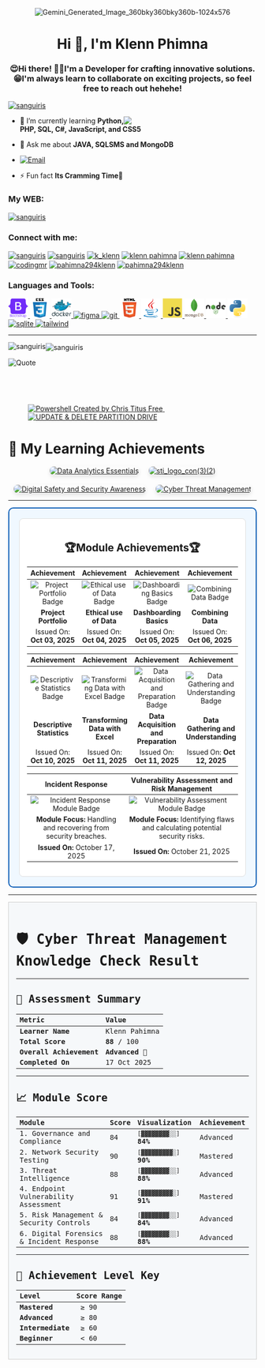 <p align="center">
  <img src="https://github.com/user-attachments/assets/0e97ca77-3094-4f19-9a13-82c1bb8d76d2" alt="Gemini_Generated_Image_360bky360bky360b-1024x576">
</p>

<h1 align="center">Hi 👋, I'm Klenn Phimna</h1>
<h3 align="center">😍Hi there! 👨‍💻I'm a Developer for crafting innovative solutions. 😁I'm always learn to collaborate on exciting projects, so feel free to reach out hehehe!</h3>

<p align="left"> <a href="https://github.com/ryo-ma/github-profile-trophy"><img src="https://github-profile-trophy.vercel.app/?username=sanguiris" alt="sanguiris" /></a></p>

<img align="right" width="270" src="https://github.com/user-attachments/assets/452443cf-8869-449b-929a-ddc526219ba0"/>

- 🌱 I’m currently learning **Python, PHP, SQL, C#, JavaScript, and CSS5**

- 💬 Ask me about **JAVA, SQLSMS and MongoDB**
  
- <a href="mailto:klenn31is18pahimna@gmail.com" target="_blank" rel="noreferrer">
    <img src="https://img.shields.io/badge/Email-Give%20Feedback-D32F2F?style=flat&logo=gmail&logoColor=white" alt="Email" />
</a>

- ⚡ Fun fact **Its Cramming Time🤣**

### My WEB:
<p align="left">
<a href="https://sanguiris.github.io/Pahimna/HOME.html" target="_blank" rel="noreferrer"><img align="center" src="https://github.com/user-attachments/assets/96d6d429-9ae6-450a-8597-900a68e8ba55" alt="sanguiris" height="40" width="40"/> </a></p>


<h3 align="left">Connect with me:</h3>
<p align="left">
<a href="https://codepen.io/sanguiris" target="blank"><img align="center" src="https://raw.githubusercontent.com/rahuldkjain/github-profile-readme-generator/master/src/images/icons/Social/codepen.svg" alt="sanguiris" height="30" width="40" /></a>
<a href="https://dev.to/sanguiris" target="blank"><img align="center" src="https://raw.githubusercontent.com/rahuldkjain/github-profile-readme-generator/master/src/images/icons/Social/devto.svg" alt="sanguiris" height="30" width="40" /></a>
<a href="https://twitter.com/KPahimna" target="blank"><img align="center" src="https://raw.githubusercontent.com/rahuldkjain/github-profile-readme-generator/master/src/images/icons/Social/twitter.svg" alt="k_klenn" height="30" width="40" /></a>
<a href="https://www.linkedin.com/in/djkam42pahimna" target="blank"><img align="center" src="https://raw.githubusercontent.com/rahuldkjain/github-profile-readme-generator/master/src/images/icons/Social/linked-in-alt.svg" alt="klenn pahimna" height="30" width="40" /></a>
<a href="https://stackoverflow.com/users/klenn pahimna" target="blank"><img align="center" src="https://raw.githubusercontent.com/rahuldkjain/github-profile-readme-generator/master/src/images/icons/Social/stack-overflow.svg" alt="klenn pahimna" height="30" width="40" /></a>
<a href="https://www.youtube.com/@CodingMR" target="blank"><img align="center" src="https://raw.githubusercontent.com/rahuldkjain/github-profile-readme-generator/master/src/images/icons/Social/youtube.svg" alt="codingmr" height="30" width="40" /></a>
<a href="https://www.hackerrank.com/djkam42Pahimna" target="blank"><img align="center" src="https://raw.githubusercontent.com/rahuldkjain/github-profile-readme-generator/master/src/images/icons/Social/hackerrank.svg" alt="pahimna294klenn" height="30" width="40" /></a>
<a href="https://www.tiktok.com/@com4_4ksec" target="blank"><img align="center" src="https://cdn4.iconfinder.com/data/icons/logos-brands-in-colors/2840/tiktok-logo-512.png" alt="pahimna294klenn" height="30" width="40" /></a>
</p>

<h3 align="left">Languages and Tools:</h3>
<p align="left"> <a href="https://getbootstrap.com" target="_blank" rel="noreferrer"> <img src="https://raw.githubusercontent.com/devicons/devicon/master/icons/bootstrap/bootstrap-plain-wordmark.svg" alt="bootstrap" width="40" height="40"/> </a> <a href="https://www.w3schools.com/css/" target="_blank" rel="noreferrer"> <img src="https://raw.githubusercontent.com/devicons/devicon/master/icons/css3/css3-original-wordmark.svg" alt="css3" width="40" height="40"/> </a> <a href="https://www.docker.com/" target="_blank" rel="noreferrer"> <img src="https://raw.githubusercontent.com/devicons/devicon/master/icons/docker/docker-original-wordmark.svg" alt="docker" width="40" height="40"/> </a> <a href="https://www.figma.com/" target="_blank" rel="noreferrer"> <img src="https://www.vectorlogo.zone/logos/figma/figma-icon.svg" alt="figma" width="40" height="40"/> </a> <a href="https://git-scm.com/" target="_blank" rel="noreferrer"> <img src="https://www.vectorlogo.zone/logos/git-scm/git-scm-icon.svg" alt="git" width="40" height="40"/> </a> <a href="https://www.w3.org/html/" target="_blank" rel="noreferrer"> <img src="https://raw.githubusercontent.com/devicons/devicon/master/icons/html5/html5-original-wordmark.svg" alt="html5" width="40" height="40"/> </a> <a href="https://www.java.com" target="_blank" rel="noreferrer"> <img src="https://raw.githubusercontent.com/devicons/devicon/master/icons/java/java-original.svg" alt="java" width="40" height="40"/> </a> <a href="https://developer.mozilla.org/en-US/docs/Web/JavaScript" target="_blank" rel="noreferrer"> <img src="https://raw.githubusercontent.com/devicons/devicon/master/icons/javascript/javascript-original.svg" alt="javascript" width="40" height="40"/> </a> <a href="https://www.mongodb.com/" target="_blank" rel="noreferrer"> <img src="https://raw.githubusercontent.com/devicons/devicon/master/icons/mongodb/mongodb-original-wordmark.svg" alt="mongodb" width="40" height="40"/> </a> <a href="https://nodejs.org" target="_blank" rel="noreferrer"> <img src="https://raw.githubusercontent.com/devicons/devicon/master/icons/nodejs/nodejs-original-wordmark.svg" alt="nodejs" width="40" height="40"/> </a> <a href="https://www.python.org" target="_blank" rel="noreferrer"> <img src="https://raw.githubusercontent.com/devicons/devicon/master/icons/python/python-original.svg" alt="python" width="40" height="40"/> </a> <a href="https://www.sqlite.org/" target="_blank" rel="noreferrer"> <img src="https://www.vectorlogo.zone/logos/sqlite/sqlite-icon.svg" alt="sqlite" width="40" height="40"/> </a> <a href="https://tailwindcss.com/" target="_blank" rel="noreferrer"> <img src="https://www.vectorlogo.zone/logos/tailwindcss/tailwindcss-icon.svg" alt="tailwind" width="40" height="40"/> </a> </p>

---

<p><img align="left" src="https://github-readme-stats.vercel.app/api/top-langs/?username=sanguirIS&theme=dracula&show_icons=true&hide_border=false&layout=compact" alt="sanguiris" /></p>
<p><img align="center" src="https://github-readme-stats.vercel.app/api?username=sanguirIS&theme=dracula&show_icons=true&hide_border=false&count_private=true" alt="sanguiris" /></p>

![Quote](https://github-readme-quotes-bay.vercel.app/quote?theme=dracula&layout=socrates)

<br>

&nbsp;&nbsp;&nbsp;&nbsp;

<div align="left" style="padding-left: 40px; padding-right: 40px;">

  <a href="https://youtu.be/-a6iMUM3caE?si=snDw1MgDcjmKWxiV">
    <img src="https://ytcards.demolab.com/?id=-a6iMUM3caE&title=Powershell+Created+by+Chris+Titus+Free&lang=en&timestamp=1905504000&background_color=%230d1117&title_color=%23ffffff&stats_color=%23dedede&max_title_lines=1&width=250&border_radius=5&duration=123" alt="Powershell Created by Chris Titus Free" title="Powershell Created by Chris Titus Free" />
  </a>
  &nbsp;&nbsp;&nbsp;&nbsp;&nbsp;&nbsp;&nbsp;&nbsp;&nbsp;&nbsp;
  <a href="https://www.youtube.com/watch?v=lfFQEIIXpGc">
    <img src="https://ytcards.demolab.com/?id=lfFQEIIXpGc&title=UPDATE+AND+DELETE+PARTITION+DRIVE&lang=en&timestamp=1905504000&background_color=%230d1117&title_color=%23ffffff&stats_color=%23dedede&max_title_lines=1&width=250&border_radius=5&duration=425" alt="UPDATE & DELETE PARTITION DRIVE" title="UPDATE & DELETE PARTITION DRIVE" />
  </a>

</div>

# 🏅 My Learning Achievements

<div style="display: flex; flex-wrap: wrap; gap: 20px; justify-content: center;">

  <a href="https://github.com/user-attachments/assets/af279d02-e2cb-4cf8-a5b2-5730a329676f" target="_blank" rel="noreferrer" >
    <img src="https://www.netacad.com/p/ff9e491c-49be-4734-803e-a79e6e83dab1/badges/badge-images/52517717-589b-4c76-977d-27a53952379f.png" alt="Data Analytics Essentials" width="150" style="border-radius: 8px; box-shadow: 0 4px 8px rgba(0, 0, 0, 0.1);">
  </a>

  <a href="https://github.com/user-attachments/assets/816584a3-fa35-4131-a049-ede8ea5a194b" target="_blank" rel="noreferrer">
    <img src="https://github.com/user-attachments/assets/cd5e7dc2-d3aa-4f7d-ac82-363cdb9ac6a0" alt="sti_logo_con(3)(2)" width="150" style="border-radius: 8px; box-shadow: 0 4px 8px rgba(0, 0, 0, 0.1);">
  </a>

  <a href="https://github.com/user-attachments/assets/11f99c62-9ee3-44e7-8fa3-708d34eeb8de" target="_blank" rel="noreferrer">
    <img src="https://www.netacad.com/p/ff9e491c-49be-4734-803e-a79e6e83dab1/badges/badge-images/3d5e07f2-ca76-4149-bb55-5aede309b3bf.png" alt="Digital Safety and Security Awareness" width="150" style="border-radius: 8px; box-shadow: 0 4px 8px rgba(0, 0, 0, 0.1);">
  </a>

  <a href="https://github.com/user-attachments/assets/e50157ff-eb23-435d-a301-50c21cc7125f" target="_blank" rel="noreferrer" >
    <img src="https://www.netacad.com/p/ff9e491c-49be-4734-803e-a79e6e83dab1/badges/badge-images/cyber_threat_management_37.png" alt="Cyber Threat Management" width="150" style="border-radius: 8px; box-shadow: 0 4px 8px rgba(0, 0, 0, 0.1);">
  </a>

</div>

---

<div style="border: 2px solid #0056b3; padding: 20px; border-radius: 10px; background-color: #f0f8ff;">
  <div align="center" style="border: 1px solid #ddd; padding: 15px; border-radius: 8px; background-color: #ffffff;">

## 🏆Module Achievements🏆

| **Achievement** | **Achievement** | **Achievement** | **Achievement** | **Achievement** |
| :---: | :---: | :---: | :---: | :---: |
| <img width="120" src="https://www.netacad.com/p/ff9e491c-49be-4734-803e-a79e6e83dab1/badges/badge-images/2b26e287-d615-4c24-bb2d-3fcaaf2e3c64.png" alt="Project Portfolio Badge" > | <img width="120" src="https://www.netacad.com/p/ff9e491c-49be-4734-803e-a79e6e83dab1/badges/badge-images/50eef80c-c302-46a3-96bf-8c09a898aca5.png" alt="Ethical use of Data Badge"> | <img width="120" src="https://www.netacad.com/p/ff9e491c-49be-4734-803e-a79e6e83dab1/badges/badge-images/6edb0ffb-1087-4f66-9700-8b7817a67a43.png" alt="Dashboarding Basics Badge"> | <img width="120" src="https://www.netacad.com/p/ff9e491c-49be-4734-803e-a79e6e83dab1/badges/badge-images/fae6d3c3-fcfc-4ec0-9a72-830fb0714bac.png" alt="Combining Data Badge"> | <img width="120" src="https://www.netacad.com/p/ff9e491c-49be-4734-803e-a79e6e83dab1/badges/badge-images/1d4dfbcd-80e0-43cc-ba13-00e0f19f34d4.png" alt="SQL Basics Badge"> |
| **Project Portfolio** | **Ethical use of Data** | **Dashboarding Basics** | **Combining Data** | **SQL Basics** |
| Issued On: **Oct 03, 2025** | Issued On: **Oct 04, 2025** | Issued On: **Oct 05, 2025** | Issued On: **Oct 06, 2025** | Issued On: **Oct 07, 2025** |

| **Achievement** | **Achievement** | **Achievement** | **Achievement** | **Achievement** |
| :---: | :---: | :---: | :---: | :---: |
| <img width="120" src="https://www.netacad.com/p/ff9e491c-49be-4734-803e-a79e6e83dab1/badges/badge-images/a1943a93-ff8f-4c03-b2b7-eff27623b983.png" alt="Descriptive Statistics Badge"> | <img width="120" src="https://www.netacad.com/p/ff9e491c-49be-4734-803e-a79e6e83dab1/badges/badge-images/54ca4432-10f5-4e77-a024-4bab3d9991ff.png" alt="Transforming Data with Excel Badge"> | <img width="120" src="https://www.netacad.com/p/ff9e491c-49be-4734-803e-a79e6e83dab1/badges/badge-images/fe9dff0a-ad01-44e4-afbe-9546522a0267.png" alt="Data Acquisition and Preparation Badge"> | <img width="120" src="https://www.netacad.com/p/ff9e491c-49be-4734-803e-a79e6e83dab1/badges/badge-images/5f65d8f2-ed6a-4dc2-9b1f-439b2dfc0782.png" alt="Data Gathering and Understanding Badge"> | <img width="120" src="https://www.netacad.com/p/ff9e491c-49be-4734-803e-a79e6e83dab1/badges/badge-images/68f9c5c4-5690-4aa5-b260-40d604874bc0.png" alt="Start a Project Portfolio Badge"> |
| **Descriptive Statistics** | **Transforming Data with Excel** | **Data Acquisition and Preparation** | **Data Gathering and Understanding** | **Start a Project Portfolio** |
| Issued On: **Oct 10, 2025** | Issued On: **Oct 11, 2025** | Issued On: **Oct 11, 2025** | Issued On: **Oct 12, 2025** | Issued On: **Oct 12, 2025** |

| **Incident Response** | **Vulnerability Assessment and Risk Management** |
| :---: | :---: |
| <img src="https://www.netacad.com/p/ff9e491c-49be-4734-803e-a79e6e83dab1/badges/badge-images/incident_response_36.png" alt="Incident Response Module Badge" width="150" /> | <img src="https://www.netacad.com/p/ff9e491c-49be-4734-803e-a79e6e83dab1/badges/badge-images/vulnerability_assessment_and_risk_management_35.png" alt="Vulnerability Assessment Module Badge" width="150" /> |
| **Module Focus:** Handling and recovering from security breaches. | **Module Focus:** Identifying flaws and calculating potential security risks. |
| **Issued On:** October 17, 2025 | **Issued On:** October 21, 2025 |

  </div>
</div>

---

<div style="border: 1px solid #ccc; padding: 15px; background-color: #f6f8fa; font-family: monospace;">

# 🛡️ Cyber Threat Management Knowledge Check Result

---

## 📅 Assessment Summary

| Metric | Value |
| :--- | :--- |
| **Learner Name** | Klenn Pahimna |
| **Total Score** | **88** / 100 |
| **Overall Achievement** | **Advanced** 🚀 |
| **Completed On** | 17 Oct 2025 |

---

## 📈 Module Score

| Module | Score | Visualization | Achievement |
| :--- | :--- | :--- | :--- |
| 1. Governance and Compliance | 84 | `[▓▓▓▓▓▓▓▓░░]` **84%** | Advanced |
| 2. Network Security Testing | 90 | `[▓▓▓▓▓▓▓▓▓░]` **90%** | Mastered |
| 3. Threat Intelligence | 88 | `[▓▓▓▓▓▓▓▓░░]` **88%** | Advanced |
| 4. Endpoint Vulnerability Assessment | 91 | `[▓▓▓▓▓▓▓▓▓░]` **91%** | Mastered |
| 5. Risk Management & Security Controls | 84 | `[▓▓▓▓▓▓▓▓░░]` **84%** | Advanced |
| 6. Digital Forensics & Incident Response | 88 | `[▓▓▓▓▓▓▓▓░░]` **88%** | Advanced |

---

## 🎯 Achievement Level Key

| Level | Score Range |
| :--- | :--- |
| **Mastered** | $\ge 90$ |
| **Advanced** | $\ge 80$ |
| **Intermediate** | $\ge 60$ |
| **Beginner** | $< 60$ |

</div>
